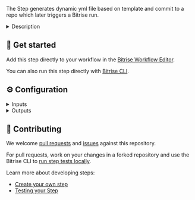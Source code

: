 The Step generates dynamic yml file based on template and commit to a repo which later triggers a Bitrise run.

<details>
<summary>Description</summary>

The template uses syntax defined in [Go template](https://pkg.go.dev/text/template)

TBA

### Configuring the Step

1. The **Git repository URL** and the ** Git branch** fields are essential and require a SSH key installed with write permission so that the step can commit generated Bitrise.yml file to the repo. The branch should be ephemeral and unique per run.

TBA.

### Related Steps
 
- [Activate SSH key (RSA private key)](https://www.bitrise.io/integrations/steps/activate-ssh-key)

</details>

## 🧩 Get started

Add this step directly to your workflow in the [Bitrise Workflow Editor](https://devcenter.bitrise.io/steps-and-workflows/steps-and-workflows-index/).

You can also run this step directly with [Bitrise CLI](https://github.com/bitrise-io/bitrise).

## ⚙️ Configuration

<details>
<summary>Inputs</summary>

| Key | Description | Flags | Default |
| --- | --- | --- | --- |
| `template_file` | Path to template file | required |  |
| `value_file` | File where values defined before being passed to template | required |  |
| `repository_url` | Repository which generated Bitrise yml is commited into | required | $GIT_REPOSITORY_URL |
| `repository_branch` | Branch which generated Bitrise yml is commited into. Ideally the branch should be ephemeral and unique per run. | required | bitrise-dynamic-workflow-$BITRISE_BUILD_NUMBER |
| `clean_up_branch_after_used` | Wait for the build to complete then remove the `repository_branch` |  | `yes` |
| `access_token` | Bitrise Access Token to trigger new builds | required | $BITRISE_TOKEN |
| `pipeline_id` | Pipeline ID to be trigger | required | |
</details>

<details>
<summary>Outputs</summary>

| Environment Variable | Description |
| --- | --- |
| `DYNAMIC_TRIGGERED_BUILD_ID` | Triggered Bitrise build id |
</details>

## 🙋 Contributing

We welcome [pull requests](https://github.com/bitrise-steplib/steps-git-clone/pulls) and [issues](https://github.com/bitrise-steplib/steps-git-clone/issues) against this repository.

For pull requests, work on your changes in a forked repository and use the Bitrise CLI to [run step tests locally](https://devcenter.bitrise.io/bitrise-cli/run-your-first-build/).

Learn more about developing steps:

- [Create your own step](https://devcenter.bitrise.io/contributors/create-your-own-step/)
- [Testing your Step](https://devcenter.bitrise.io/contributors/testing-and-versioning-your-steps/)